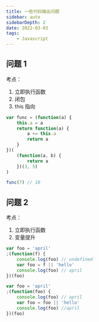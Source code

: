 ```yaml
---
title: 一些代码输出问题
sidebar: auto
sidebarDepth: 2
date: 2022-03-03
tags:
    - Javascript
---
```


## 问题 1

考点：

1. 立即执行函数
2. 闭包
3. this 指向

```js
var func = (function(a) {
    this.a = a
    return function(a) {
        a += this.a
        return a
    }
})(
    (function(a, b) {
        return a
    })(3, 5)
)

func(7) // 10
```

## 问题 2

考点：

1. 立即执行函数
2. 变量提升

```js
var foo = 'april'
;(function(f) {
    console.log(foo) // undefined
    var foo = f || 'hello'
    console.log(foo) // april
})(foo)
```

```js
var foo = 'april'
;(function(foo) {
    console.log(foo) // april
    var foo = foo || 'hello'
    console.log(foo) //april
})(foo)
```
